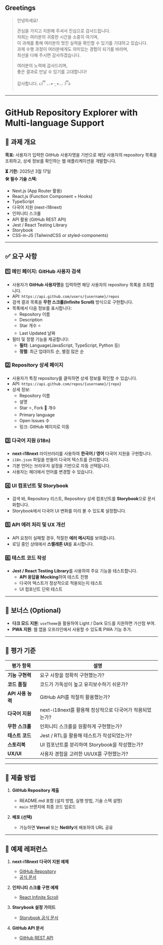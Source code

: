 ## Greetings

> 안녕하세요!
>
> 관심을 가지고 지원해 주셔서 진심으로 감사드립니다.  
> 저희는 여러분의 귀중한 시간을 소중히 여기며,  
> 이 과제를 통해 여러분의 멋진 실력을 확인할 수 있기를 기대하고 있습니다.  
> 과제 수행 과정이 여러분에게도 의미있는 경험이 되기를 바라며,  
> 최선을 다해 주시면 감사하겠습니다.
>
> 여러분의 노력에 감사드리며,  
> 좋은 결과로 만날 수 있기를 고대합니다!
>
> 감사합니다. ૮꒰ྀི ⸝⸝• ·̫ •⸝⸝ ꒱ྀིა  

---

# GitHub Repository Explorer with Multi-language Support

## 📌 과제 개요
**목표:**
사용자가 입력한 GitHub 사용자명을 기반으로 해당 사용자의 repository 목록을 조회하고, 상세 정보를 확인하는 웹 애플리케이션을 개발합니다.

**⏳ 기한:** 2025년 3월 17일  
**🛠 필수 기술 스택:**  
- Next.js (App Router 활용)  
- React.js (Function Component + Hooks)  
- TypeScript  
- 다국어 지원 (next-i18next)  
- 인피니티 스크롤  
- API 활용 (GitHub REST API)  
- Jest / React Testing Library  
- Storybook  
- CSS-in-JS (TailwindCSS or styled-components)

---

## ✅ 요구 사항

### 1️⃣ 메인 페이지: GitHub 사용자 검색
- 사용자가 **GitHub 사용자명**을 입력하면 해당 사용자의 repository 목록을 조회합니다.
- API: `https://api.github.com/users/{username}/repos`
- 검색 결과 목록을 **무한 스크롤(Infinite Scroll)** 방식으로 구현합니다.
- 목록에서 다음 정보를 표시합니다:
  - Repository 이름
  - Description
  - Star 개수 ⭐
  - Last Updated 날짜  
- 필터 및 정렬 기능을 제공합니다:
  - **필터**: Language(JavaScript, TypeScript, Python 등)
  - **정렬**: 최근 업데이트 순, 별점 많은 순

### 2️⃣ Repository 상세 페이지
- 사용자가 특정 repository를 클릭하면 상세 정보를 확인할 수 있습니다.
- API: `https://api.github.com/repos/{username}/{repo}`
- 상세 정보:
  - Repository 이름
  - 설명
  - Star ⭐, Fork 🍴 개수
  - Primary language
  - Open Issues 수
  - 링크: GitHub 페이지로 이동

### 3️⃣ 다국어 지원 (i18n)
- **next-i18next** 라이브러리를 사용하여 **한국어 / 영어** 다국어 지원을 구현합니다.
- `i18n.json` 파일을 만들어 다국어 텍스트를 관리합니다.
- 기본 언어는 브라우저 설정을 기반으로 자동 선택됩니다.
- 사용자는 헤더에서 언어를 변경할 수 있습니다.

### 4️⃣ UI 컴포넌트 및 Storybook
- 검색 바, Repository 리스트, Repository 상세 컴포넌트를 **Storybook**으로 문서화합니다.
- Storybook에서 다국어 UI 변화를 미리 볼 수 있도록 설정합니다.

### 5️⃣ API 에러 처리 및 UX 개선
- API 요청이 실패할 경우, 적절한 **에러 메시지**를 보여줍니다.
- 로딩 중인 상태에서 **스켈레톤 UI**를 표시합니다.

### 6️⃣ 테스트 코드 작성
- **Jest / React Testing Library**를 사용하여 주요 기능을 테스트합니다.
  - **API 응답을 Mocking**하여 테스트 진행
  - 다국어 텍스트가 정상적으로 적용되는지 테스트
  - UI 컴포넌트 단위 테스트

---

## 🌟 보너스 (Optional)
- **다크 모드 지원**: `useTheme`을 활용하여 Light / Dark 모드를 지원하면 가산점 부여.
- **PWA 지원**: 웹 앱을 오프라인에서 사용할 수 있도록 PWA 기능 추가.

---

## 🎯 평가 기준
| 평가 항목 | 설명 |
|-----------|--------------------------------|
| **기능 구현력** | 요구 사항을 정확히 구현했는가? |
| **코드 품질** | 코드가 가독성이 높고 유지보수하기 쉬운가? |
| **API 사용 능력** | GitHub API를 적절히 활용했는가? |
| **다국어 지원** | next-i18next를 활용해 정상적으로 다국어가 적용되었는가? |
| **무한 스크롤** | 인피니티 스크롤을 원활하게 구현했는가? |
| **테스트 코드** | Jest / RTL을 활용해 테스트가 작성되었는가? |
| **스토리북** | UI 컴포넌트를 분리하여 Storybook을 작성했는가? |
| **UX/UI** | 사용자 경험을 고려한 UI/UX를 구현했는가? |

---

## 🚀 제출 방법
1. **GitHub Repository 제출**
   - README.md 포함 (설치 방법, 실행 방법, 기술 스택 설명)
   - `main` 브랜치에 최종 코드 업로드

2. **배포 (선택)**
   - 가능하면 **Vercel** 또는 **Netlify**에 배포하여 URL 공유

---

## 📌 예제 레퍼런스
1. **next-i18next 다국어 지원 예제**  
   - [GitHub Repository](https://github.com/isaachinman/next-i18next)  
   - [공식 문서](https://next-i18next.com/)  

2. **인피니티 스크롤 구현 예제**  
   - [React Infinite Scroll](https://github.com/ankeetmaini/react-infinite-scroll-component)  

3. **Storybook 설정 가이드**  
   - [Storybook 공식 문서](https://storybook.js.org/docs/react/get-started/introduction)  

4. **GitHub API 문서**  
   - [GitHub REST API](https://docs.github.com/en/rest)
